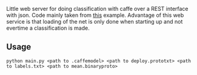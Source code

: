 Little web server for doing classification with caffe over a REST interface with json. Code mainly taken from [this](https://github.com/NVIDIA/DIGITS/tree/master/examples/classification) example. Advantage of this web service is that loading of the net is only done when starting up and not evertime a classification is made.

## Usage
```python main.py <path to .caffemodel> <path to deploy.prototxt> <path to labels.txt> <path to mean.binaryproto>```
